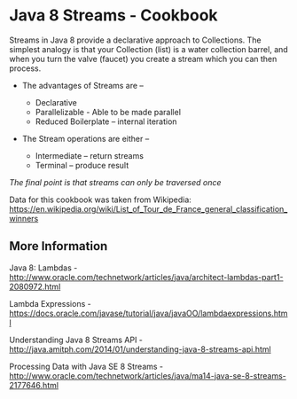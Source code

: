 # Java 8 Streams - Cookbook

Streams in Java 8 provide a declarative approach to Collections. The simplest analogy is that your Collection (list)
is a water collection barrel, and when you turn the valve (faucet) you create a stream which you can then process.

* The advantages of Streams are –
    * Declarative
    * Parallelizable - Able to be made parallel
    * Reduced Boilerplate – internal iteration

* The Stream operations are either –
    * Intermediate – return streams
    * Terminal – produce result

_The final point is that streams can only be traversed once_


Data for this cookbook was taken from Wikipedia: https://en.wikipedia.org/wiki/List_of_Tour_de_France_general_classification_winners

## More Information

Java 8: Lambdas - 
http://www.oracle.com/technetwork/articles/java/architect-lambdas-part1-2080972.html

Lambda Expressions - https://docs.oracle.com/javase/tutorial/java/javaOO/lambdaexpressions.html

Understanding Java 8 Streams API -
http://java.amitph.com/2014/01/understanding-java-8-streams-api.html

Processing Data with Java SE 8 Streams - 
http://www.oracle.com/technetwork/articles/java/ma14-java-se-8-streams-2177646.html
